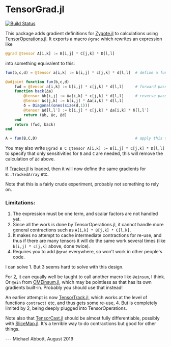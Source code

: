 # TensorGrad.jl

[![Build Status](https://travis-ci.org/mcabbott/TensorGrad.jl.svg?branch=master)](https://travis-ci.org/mcabbott/TensorGrad.jl)

This package adds gradient definitions for [Zygote.jl](https://github.com/FluxML/Zygote.jl) 
to calculations using [TensorOperations.jl](https://github.com/Jutho/TensorOperations.jl).
It exports a macro `@grad` which rewrites an expression like
```julia
@grad @tensor A[i,k] := B[i,j] * C[j,k] * D[l,l]
```
into something equivalent to this:
```julia
fun(b,c,d) = @tensor a[i,k] := b[i,j] * c[j,k] * d[l,l]  # define a function

@adjoint function fun(b,c,d)
    fwd = @tensor a[i,k] := b[i,j] * c[j,k] * d[l,l]     # forward pass
    function back(Δa)
        @tensor Δb[i,j] := Δa[i,k] * c[j,k] * d[l,l]     # reverse pass
        @tensor Δc[j,k] := b[i,j] * Δa[i,k] * d[l,l]
        δ = Diagonal(ones(size(d,1)))
        @tensor Δd[l,l′] := b[i,j] * c[j,k] * Δa[i,k] * δ[l,l′]
        return (Δb, Δc, Δd)
    end
    return (fwd, back)
end

A = fun(B,C,D)                                           # apply this to B, C, D
```
You may also write `@grad B C @tensor A[i,k] := B[i,j] * C[j,k] * D[l,l]` to specify that
only sensitivities for `B` and `C` are needed, this will remove the calculation 
of `Δd` above. 

If [Tracker.jl](https://github.com/FluxML/Tracker.jl) is loaded, then it will now
define the same gradients for `B::TrackedArray` etc. 

Note that this is a fairly crude experiment, probably not something to rely on.

### Limitations:

1. The expression must be one term, and scalar factors are not handled yet.
2. Since all the work is done by TensorOperations.jl, it cannot handle more general contractions
  such as `A[i,k] * B[j,k] * C[l,k]`. 
3. It makes no attempt to cache intermediate contractions for re-use, 
  and thus if there are many tensors it will do the same work several times
  (like `b[i,j] * c[j,k]` above, done twice).
4. Requires you to add `@grad` everywhere, so won't work in other people's code.

I can solve 1. But 3 seems hard to solve with this design.

For 2, it can equally well be taught to call another macro like `@einsum`, I think. 
Or `@ein` from [OMEinsum.jl](https://github.com/under-Peter/OMEinsum.jl),
which may be pointless as that has its own gradients built-in. 
Probably you should use that instead! 

An earlier attempt is now [TensorTrack.jl](https://github.com/mcabbott/TensorTrack.jl), which works at the level of 
functions `contract!` etc, and thus gets some re-use, 4. 
But is completely limited by 2, being deeply plugged into TensorOperations.

Note also that [TensorCast.jl](https://github.com/mcabbott/TensorCast.jl) should be almost 
fully differentiable, possibly with [SliceMap.jl](https://github.com/mcabbott/SliceMap.jl). 
It's a terrible way to do contractions but good for other things. 

--- Michael Abbott, August 2019
